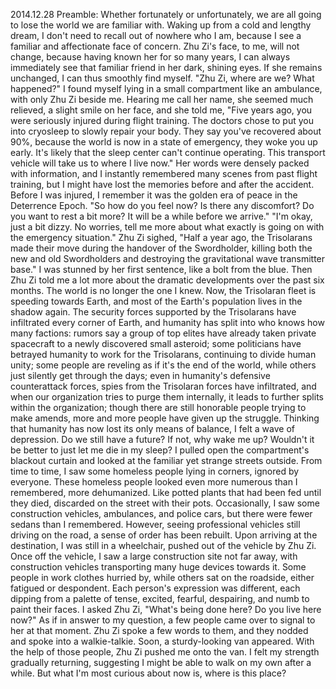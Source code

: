 2014.12.28
Preamble: Whether fortunately or unfortunately, we are all going to lose the world we are familiar with.
Waking up from a cold and lengthy dream, I don't need to recall out of nowhere who I am, because I see a familiar and affectionate face of concern. Zhu Zi's face, to me, will not change, because having known her for so many years, I can always immediately see that familiar friend in her dark, shining eyes. If she remains unchanged, I can thus smoothly find myself.
"Zhu Zi, where are we? What happened?" I found myself lying in a small compartment like an ambulance, with only Zhu Zi beside me.
Hearing me call her name, she seemed much relieved, a slight smile on her face, and she told me, "Five years ago, you were seriously injured during flight training. The doctors chose to put you into cryosleep to slowly repair your body. They say you've recovered about 90%, because the world is now in a state of emergency, they woke you up early. It's likely that the sleep center can't continue operating. This transport vehicle will take us to where I live now."
Her words were densely packed with information, and I instantly remembered many scenes from past flight training, but I might have lost the memories before and after the accident. Before I was injured, I remember it was the golden era of peace in the Deterrence Epoch.
"So how do you feel now? Is there any discomfort? Do you want to rest a bit more? It will be a while before we arrive."
"I'm okay, just a bit dizzy. No worries, tell me more about what exactly is going on with the emergency situation."
Zhu Zi sighed, "Half a year ago, the Trisolarans made their move during the handover of the Swordholder, killing both the new and old Swordholders and destroying the gravitational wave transmitter base."
I was stunned by her first sentence, like a bolt from the blue. Then Zhu Zi told me a lot more about the dramatic developments over the past six months. The world is no longer the one I knew. Now, the Trisolaran fleet is speeding towards Earth, and most of the Earth's population lives in the shadow again. The security forces supported by the Trisolarans have infiltrated every corner of Earth, and humanity has split into who knows how many factions: rumors say a group of top elites have already taken private spacecraft to a newly discovered small asteroid; some politicians have betrayed humanity to work for the Trisolarans, continuing to divide human unity; some people are reveling as if it's the end of the world, while others just silently get through the days; even in humanity's defensive counterattack forces, spies from the Trisolaran forces have infiltrated, and when our organization tries to purge them internally, it leads to further splits within the organization; though there are still honorable people trying to make amends, more and more people have given up the struggle.
Thinking that humanity has now lost its only means of balance, I felt a wave of depression. Do we still have a future? If not, why wake me up? Wouldn't it be better to just let me die in my sleep?
I pulled open the compartment's blackout curtain and looked at the familiar yet strange streets outside. From time to time, I saw some homeless people lying in corners, ignored by everyone. These homeless people looked even more numerous than I remembered, more dehumanized. Like potted plants that had been fed until they died, discarded on the street with their pots. Occasionally, I saw some construction vehicles, ambulances, and police cars, but there were fewer sedans than I remembered. However, seeing professional vehicles still driving on the road, a sense of order has been rebuilt.
Upon arriving at the destination, I was still in a wheelchair, pushed out of the vehicle by Zhu Zi. Once off the vehicle, I saw a large construction site not far away, with construction vehicles transporting many huge devices towards it. Some people in work clothes hurried by, while others sat on the roadside, either fatigued or despondent. Each person's expression was different, each dipping from a palette of tense, excited, fearful, despairing, and numb to paint their faces.
I asked Zhu Zi, "What's being done here? Do you live here now?"
As if in answer to my question, a few people came over to signal to her at that moment. Zhu Zi spoke a few words to them, and they nodded and spoke into a walkie-talkie. Soon, a sturdy-looking van appeared. With the help of those people, Zhu Zi pushed me onto the van. I felt my strength gradually returning, suggesting I might be able to walk on my own after a while. But what I'm most curious about now is, where is this place?
